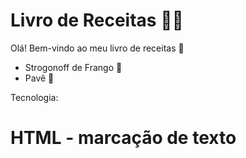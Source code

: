 # Livro de Receitas :man_cook:


Olá! Bem-vindo ao meu livro de receitas :wave:

- Strogonoff de Frango :chicken:
- Pavê :cookie:


Tecnologia:
# HTML - marcação de texto
